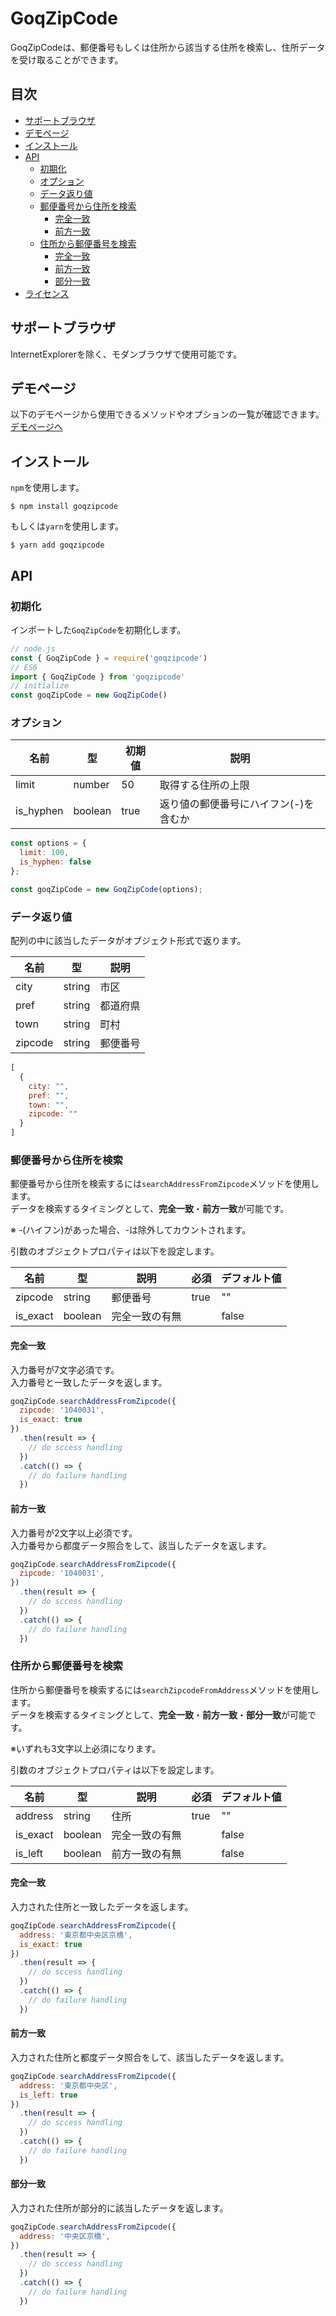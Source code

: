 # GoqZipCode
GoqZipCodeは、郵便番号もしくは住所から該当する住所を検索し、住所データを受け取ることができます。

## 目次
<!-- START doctoc generated TOC please keep comment here to allow auto update -->
<!-- DON'T EDIT THIS SECTION, INSTEAD RE-RUN doctoc TO UPDATE -->

- [サポートブラウザ](#%E3%82%B5%E3%83%9D%E3%83%BC%E3%83%88%E3%83%96%E3%83%A9%E3%82%A6%E3%82%B6)
- [デモページ](#%E3%83%87%E3%83%A2%E3%83%9A%E3%83%BC%E3%82%B8)
- [インストール](#%E3%82%A4%E3%83%B3%E3%82%B9%E3%83%88%E3%83%BC%E3%83%AB)
- [API](#api)
  - [初期化](#%E5%88%9D%E6%9C%9F%E5%8C%96)
  - [オプション](#%E3%82%AA%E3%83%97%E3%82%B7%E3%83%A7%E3%83%B3)
  - [データ返り値](#%E3%83%87%E3%83%BC%E3%82%BF%E8%BF%94%E3%82%8A%E5%80%A4)
  - [郵便番号から住所を検索](#%E9%83%B5%E4%BE%BF%E7%95%AA%E5%8F%B7%E3%81%8B%E3%82%89%E4%BD%8F%E6%89%80%E3%82%92%E6%A4%9C%E7%B4%A2)
    - [完全一致](#%E5%AE%8C%E5%85%A8%E4%B8%80%E8%87%B4)
    - [前方一致](#%E5%89%8D%E6%96%B9%E4%B8%80%E8%87%B4)
  - [住所から郵便番号を検索](#%E4%BD%8F%E6%89%80%E3%81%8B%E3%82%89%E9%83%B5%E4%BE%BF%E7%95%AA%E5%8F%B7%E3%82%92%E6%A4%9C%E7%B4%A2)
    - [完全一致](#%E5%AE%8C%E5%85%A8%E4%B8%80%E8%87%B4-1)
    - [前方一致](#%E5%89%8D%E6%96%B9%E4%B8%80%E8%87%B4-1)
    - [部分一致](#%E9%83%A8%E5%88%86%E4%B8%80%E8%87%B4)
- [ライセンス](#%E3%83%A9%E3%82%A4%E3%82%BB%E3%83%B3%E3%82%B9)

<!-- END doctoc generated TOC please keep comment here to allow auto update -->

## サポートブラウザ
InternetExplorerを除く、モダンブラウザで使用可能です。　

## デモページ
以下のデモページから使用できるメソッドやオプションの一覧が確認できます。  
[デモページへ](https://goqsysteminc.github.io/GoqZipCode/)

## インストール
`npm`を使用します。
```shell
$ npm install goqzipcode
```
もしくは`yarn`を使用します。
```shell
$ yarn add goqzipcode
```

## API
### 初期化
インポートした`GoqZipCode`を初期化します。
```javascript
// node.js
const { GoqZipCode } = require('goqzipcode')
// ES6
import { GoqZipCode } from 'goqzipcode'
// initialize
const goqZipCode = new GoqZipCode()
```

### オプション
| 名前 | 型 | 初期値 | 説明 |
----|----|----|----
| limit  | number  | 50 | 取得する住所の上限 |
| is_hyphen  | boolean  | true | 返り値の郵便番号にハイフン(-)を含むか |

```javascript
const options = {
  limit: 100,
  is_hyphen: false
};

const goqZipCode = new GoqZipCode(options);
```

### データ返り値
配列の中に該当したデータがオブジェクト形式で返ります。

| 名前 | 型 | 説明 |
----|----|----
| city  | string  | 市区 |
| pref  | string  | 都道府県 |
| town  | string  | 町村 |
| zipcode  | string  | 郵便番号 |

```javascript
[
  {
    city: "",
    pref: "",
    town: "",
    zipcode: ""
  }
]
```

### 郵便番号から住所を検索
郵便番号から住所を検索するには`searchAddressFromZipcode`メソッドを使用します。  
データを検索するタイミングとして、**完全一致**・**前方一致**が可能です。

※ -(ハイフン)があった場合、-は除外してカウントされます。

引数のオブジェクトプロパティは以下を設定します。

| 名前 | 型 | 説明 | 必須 | デフォルト値
----|----|----|----|----
| zipcode  | string | 郵便番号 | true | ""
| is_exact  | boolean  | 完全一致の有無 | | false

#### 完全一致
入力番号が7文字必須です。  
入力番号と一致したデータを返します。

```javascript
goqZipCode.searchAddressFromZipcode({
  zipcode: '1040031',
  is_exact: true
})
  .then(result => {
    // do sccess handling 
  })
  .catch(() => {
    // do failure handling 
  })
```

#### 前方一致
入力番号が2文字以上必須です。  
入力番号から都度データ照合をして、該当したデータを返します。

```javascript
goqZipCode.searchAddressFromZipcode({
  zipcode: '1040031',
})
  .then(result => {
    // do sccess handling 
  })
  .catch(() => {
    // do failure handling 
  })
```

### 住所から郵便番号を検索
住所から郵便番号を検索するには`searchZipcodeFromAddress`メソッドを使用します。  
データを検索するタイミングとして、**完全一致**・**前方一致**・**部分一致**が可能です。

※いずれも3文字以上必須になります。

引数のオブジェクトプロパティは以下を設定します。

| 名前 | 型 | 説明 | 必須 | デフォルト値
----|----|----|----|----
| address  | string  | 住所 | true | ""
| is_exact  | boolean  | 完全一致の有無 | | false
| is_left  | boolean  | 前方一致の有無 | | false

#### 完全一致
入力された住所と一致したデータを返します。

```javascript
goqZipCode.searchAddressFromZipcode({
  address: '東京都中央区京橋',
  is_exact: true
})
  .then(result => {
    // do sccess handling 
  })
  .catch(() => {
    // do failure handling 
  })
```

#### 前方一致
入力された住所と都度データ照合をして、該当したデータを返します。

```javascript
goqZipCode.searchAddressFromZipcode({
  address: '東京都中央区',
  is_left: true
})
  .then(result => {
    // do sccess handling 
  })
  .catch(() => {
    // do failure handling 
  })
```

#### 部分一致
入力された住所が部分的に該当したデータを返します。

```javascript
goqZipCode.searchAddressFromZipcode({
  address: '中央区京橋',
})
  .then(result => {
    // do sccess handling 
  })
  .catch(() => {
    // do failure handling 
  })
```

